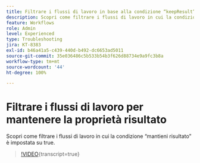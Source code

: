 ```yaml
---
title: Filtrare i flussi di lavoro in base alla condizione “keepResult”
description: Scopri come filtrare i flussi di lavoro in cui la condizione “mantieni risultato” è impostata su true.
feature: Workflows
role: Admin
level: Experienced
type: Troubleshooting
jira: KT-8383
exl-id: b46a41a5-c439-440d-b492-dc6653ad5011
source-git-commit: 35e036486c5b533b54b3f626d88734e9a9fc3b8a
workflow-type: tm+mt
source-wordcount: '44'
ht-degree: 100%

---
```


# Filtrare i flussi di lavoro per mantenere la proprietà risultato

Scopri come filtrare i flussi di lavoro in cui la condizione “mantieni risultato” è impostata su true.

>[!VIDEO](https://video.tv.adobe.com/v/3422564?quality=12&learn=on&captions=ita){transcript=true}
